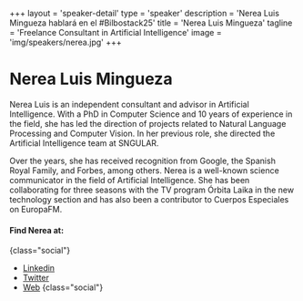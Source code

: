 +++
layout = 'speaker-detail'
type = 'speaker'
description = 'Nerea Luis Mingueza hablará en el #Bilbostack25'
title = 'Nerea Luis Mingueza'
tagline = 'Freelance Consultant in Artificial Intelligence'
image = 'img/speakers/nerea.jpg'
+++
# Nerea Luis Mingueza

Nerea Luis is an independent consultant and advisor in Artificial Intelligence. With a PhD in Computer Science and 10 years of experience in the field, she has led the direction of projects related to Natural Language Processing and Computer Vision. In her previous role, she directed the Artificial Intelligence team at SNGULAR.  

Over the years, she has received recognition from Google, the Spanish Royal Family, and Forbes, among others. Nerea is a well-known science communicator in the field of Artificial Intelligence. She has been collaborating for three seasons with the TV program Órbita Laika in the new technology section and has also been a contributor to Cuerpos Especiales on EuropaFM.

#### Find Nerea at:

{class="social"}

- [Linkedin](https://www.linkedin.com/in/nerealuis/)
- [Twitter](https://x.com/sailormerqury)
- [Web](https://nerealuis.es/)
  {class="social"}
